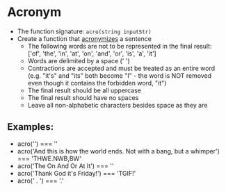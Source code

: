 # Acronym

- The function signature: `acro(string inputStr)`
- Create a function that [acronymizes](https://en.wiktionary.org/wiki/acronymize) a sentence
  - The following words are not to be represented in the final result: ['of', 'the', 'in', 'at', 'on', 'and', 'or', 'is', 'a', 'it']
  - Words are delimited by a space (' ')
  - Contractions are accepted and must be treated as an entire word (e.g. "it's" and "its" both become "I" - the word is NOT removed even though it contains the forbidden word, "it")
  - The final result should be all uppercase
  - The final result should have no spaces
  - Leave all non-alphabetic characters besides space as they are

## Examples:

- acro('') === ''
- acro('And this is how the world ends. Not with a bang, but a whimper') === 'THWE.NWB,BW'
- acro('The On And Or At It') === ''
- acro('Thank God it's Friday!') === 'TGIF!'
- acro('    .    ') === '.'
